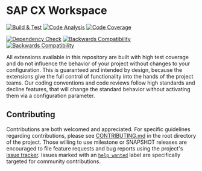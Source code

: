# SAP CX Workspace

[![Build & Test](https://github.com/sapcxtools/workspace/actions/workflows/buildandtest.yml/badge.svg)](https://github.com/sapcxtools/workspace/actions/workflows/buildandtest.yml) 
[![Code Analysis](https://github.com/sapcxtools/workspace/actions/workflows/code-analysis.yml/badge.svg)](https://github.com/sapcxtools/workspace/actions/workflows/code-analysis.yml) 
[![Code Coverage](https://codecov.io/gh/sapcxtools/workspace/branch/main/graph/badge.svg?token=F1BIK8R7NZ)](https://codecov.io/gh/sapcxtools/workspace)

[![Dependency Check](https://github.com/sapcxtools/workspace/actions/workflows/dependency-check.yml/badge.svg)](https://github.com/sapcxtools/workspace/actions/workflows/dependency-check.yml) 
[![Backwards Compatibility](https://github.com/sapcxtools/workspace/actions/workflows/backwards-compatibility-java17.yml/badge.svg)](https://github.com/sapcxtools/workspace/actions/workflows/backwards-compatibility-java17.yml) 
[![Backwards Compatibility](https://github.com/sapcxtools/workspace/actions/workflows/backwards-compatibility-java11.yml/badge.svg)](https://github.com/sapcxtools/workspace/actions/workflows/backwards-compatibility-java11.yml) 

All extensions available in this repository are built with high test coverage and do not influence the behavior of
your project without changes to your configuration. This is guaranteed and intended by design, because the extensions
give the full control of functionality into the hands of the project teams. Our coding conventions and code reviews
follow high standards and decline features, that will change the standard behavior without activating them via a
configuration parameter.

## Contributing

Contributions are both welcomed and appreciated. For specific guidelines regarding contributions, please see
[CONTRIBUTING.md](https://github.com/sapcxtools/workspace/blob/main/CONTRIBUTING.md) in the root directory of the
project. Those willing to use milestone or SNAPSHOT releases are encouraged to file feature requests and bug reports
using the project's [issue tracker](https://github.com/sapcxtools/workspace/issues). Issues marked with an
<a href="https://github.com/sapcxtools/workspace/labels/help%20wanted">`help wanted`</a> label are specifically
targeted for community contributions.
